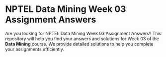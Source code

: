 # NPTEL Data Mining Week 03 Assignment Answers

Are you looking for NPTEL Data Mining Week 03 Assignment Answers? This repository will help you find your answers and solutions for Week 03 of the **Data Mining** course. We provide detailed solutions to help you complete your assignments efficiently.